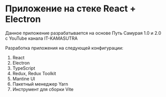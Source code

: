 # Приложение на стеке React + Electron
Данное приложение разрабатывается на основе Путь Самурая 1.0 и 2.0 с YouTube канала IT-KAMASUTRA

Разработка приложения на следующей конфигурации:
1. React
2. Electron
3. TypeScript
4. Redux, Redux Toolkit
5. Mantine UI
6. Пакетный менеджер Yarn
7. Инструмент для сборки Vite

